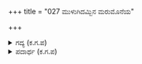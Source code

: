 +++
title = "027 ಮುಳುಗಿದಮ್ಬಿನ ಮರುಮೊನೆಯ"

+++

<details><summary>ಗದ್ಯ (ಕ.ಗ.ಪ) </summary>

27. ಬಾಣಗಳಿಂದ ತುಂಬಿ ಹೋಗಿದ್ದ, ಬಾಣಗಳ ಹರಿತವಾದ ತುದಿಗಳು ಹೊರಗೆ ಕಾಣುತ್ತಿದ್ದ ಮಹಾರಥಿಕರ ಸಮೂಹವು ರಣರಂಗ ಸ್ಥಳವನ್ನು ಬಿಟ್ಟೋಡಲು, ಕರ್ಣನು ಕೋಪಗೊಂಡು, ತಿರುಗಿ ಓಡುವವರನ್ನು ಮೂದಲಿಸಿ, ಬಿಲ್ಲನ್ನು ತೆಗೆದುಕೊಂಡು, ಸಾರಥಿಗೆ ನಿರ್ದೇಶನ ನೀಡಿ, ಅವನೊಂದಿಗೆ ಮಗುವಾದ ಅಭಿಮನ್ಯುವು ಎಷ್ಟು ಕೊಬ್ಬಿದ್ದಾನೆ ನೋಡು - ಎಂದು ಹೇಳುತ್ತಾ  "ಎಲೈ ಅಭಿಮನ್ಯುವೇ, ಯುದ್ಧರಂಗದಿಂದ ತೊಲಗು, ತೊಲಗು"  ಎನ್ನುತ್ತಾ ಶತ್ರುವನ್ನು ಅಡ್ಡ ಹಾಕಿದ.
</details>

<details><summary>ಪದಾರ್ಥ (ಕ.ಗ.ಪ) </summary>

ಮೊನೆ-ತುದಿ, ರಾಜಿ-ಸಮೂಹ, ಖತಿ-ಕೋಪ, ಮುರಿದೋಡು-ಹಿಂದಕ್ಕೆ ಹೋಗು, ಬಿಲುದುಡುಕಿ-ಬಿಲ್ಲನ್ನು ಹಿಡಿದು, ಮಲೆತ-ಗರ್ವವನ್ನು ಹೊಂದಿದ, ತರುಬಿ-ಅಡ್ಡ ನಿಲ್ಲು
</details>
